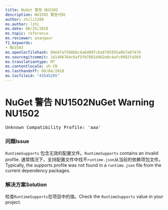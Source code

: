 ```yaml
---
title: NuGet 警告 NU1502
description: NU1502 警告代码
author: zhili1208
ms.author: lzhi
ms.date: 06/25/2018
ms.topic: reference
ms.reviewer: anangaur
f1_keywords:
- NU1502
ms.openlocfilehash: 89e6fa7560bbc4a6d89fc6a8785955a9b7a07470
ms.sourcegitcommit: 1d1406764c6af5fb7801d462e0c4afc9092fa569
ms.translationtype: MT
ms.contentlocale: zh-CN
ms.lasthandoff: 09/04/2018
ms.locfileid: "43545295"
---
```

# <a name="nuget-warning-nu1502"></a><span data-ttu-id="96a29-103">NuGet 警告 NU1502</span><span class="sxs-lookup"><span data-stu-id="96a29-103">NuGet Warning NU1502</span></span>

<pre>Unknown Compatibility Profile: 'aaa'</pre>

### <a name="issue"></a><span data-ttu-id="96a29-104">问题</span><span class="sxs-lookup"><span data-stu-id="96a29-104">Issue</span></span>
<span data-ttu-id="96a29-105">`RuntimeSupports` 包含无效的配置文件。</span><span class="sxs-lookup"><span data-stu-id="96a29-105">`RuntimeSupports` contains an invalid profile.</span></span> <span data-ttu-id="96a29-106">通常情况下，支持配置文件中找不`runtime.json`从当前的依赖项包文件。</span><span class="sxs-lookup"><span data-stu-id="96a29-106">Typically, the supports profile was not found in a `runtime.json` file from the current dependency packages.</span></span>

### <a name="solution"></a><span data-ttu-id="96a29-107">解决方案</span><span class="sxs-lookup"><span data-stu-id="96a29-107">Solution</span></span>
<span data-ttu-id="96a29-108">检查`RuntimeSupports`在项目中的值。</span><span class="sxs-lookup"><span data-stu-id="96a29-108">Check the `RuntimeSupports` value in your project.</span></span>